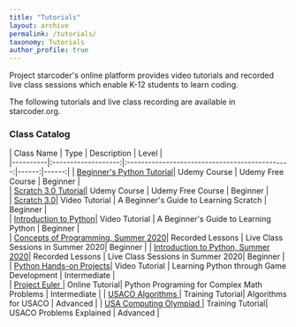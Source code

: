 ```yaml
---
title: "Tutorials"
layout: archive
permalink: /tutorials/
taxonomy: Tutorials
author_profile: true
---
```




Project starcoder's online platform provides video tutorials and recorded live class sessions which enable K-12 students to learn coding.  

The following tutorials and live class recording are available in starcoder.org.  


### Class Catalog  




| Class Name    |         Type  |       Description     |  Level |   
|----------|:-------------------:|:----------------------------------------------:|------:|------:|
| [Beginner's Python Tutorial](https://www.udemy.com/course/python-for-juniors/)| Udemy Course | Udemy Free Course | Beginner |  
| [Scratch 3.0 Tutorial](https://www.udemy.com/course/scratch-30-tutorial/)| Udemy Course | Udemy Free Course | Beginner |    
| [Scratch 3.0](/scratch3/)| Video Tutorial | A Beginner's Guide to Learning Scratch | Beginner |    
| [Introduction to Python](/python3/)| Video Tutorial | A Beginner's Guide to Learning Python | Beginner |  
| [Concepts of Programming, Summer 2020](/cs101/)| Recorded Lessons |   Live Class Sessions in Summer 2020| Beginner |
| [Introduction to Python, Summer 2020](/liveclass1/)| Recorded Lessons | Live  Class Sessions in Summer 2020| Beginner |  
| [Python Hands-on Projects](/tags/game/)| Video Tutorial | Learning Python through Game Development | Intermediate |   
| [Project Euler ](/tags/math/)| Online Tutorial| Python Programing for Complex Math Problems | Intermediate |
| [USACO Algorithms ](/algorithms/)| Training Tutorial| Algorithms for USACO | Advanced |
| [USA Computing Olympiad ](/categories/usaco/)| Training Tutorial| USACO Problems Explained | Advanced |
